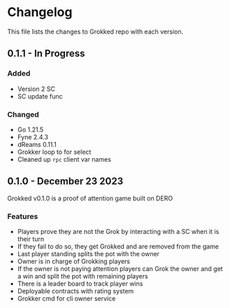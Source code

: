 # Changelog

This file lists the changes to Grokked repo with each version.

## 0.1.1 - In Progress

### Added
* Version 2 SC
* SC update func

### Changed
* Go 1.21.5
* Fyne 2.4.3
* dReams 0.11.1
* Grokker loop to for select
* Cleaned up `rpc` client var names


## 0.1.0 - December 23 2023

Grokked v0.1.0 is a proof of attention game built on DERO

### Features

* Players prove they are not the Grok by interacting with a SC when it is their turn
* If they fail to do so, they get Grokked and are removed from the game
* Last player standing splits the pot with the owner
* Owner is in charge of Grokking players
* If the owner is not paying attention players can Grok the owner and get a win and split the pot with remaining players
* There is a leader board to track player wins
* Deployable contracts with rating system
* Grokker cmd for cli owner service
